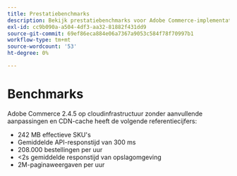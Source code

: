 ```yaml
---
title: Prestatiebenchmarks
description: Bekijk prestatiebenchmarks voor Adobe Commerce-implementaties die worden gehost op de Adobe-cloud-infrastructuur.
exl-id: cc9b090a-a504-4df3-aa32-81882f431dd9
source-git-commit: 69ef86eca884e06a7367a9053c584f78f70997b1
workflow-type: tm+mt
source-wordcount: '53'
ht-degree: 0%

---
```


# Benchmarks

Adobe Commerce 2.4.5 op cloudinfrastructuur zonder aanvullende aanpassingen en CDN-cache heeft de volgende referentiecijfers:

- 242 MB effectieve SKU&#39;s
- Gemiddelde API-responstijd van 300 ms
- 208.000 bestellingen per uur
- &lt;2s gemiddelde responstijd van opslagomgeving
- 2M-paginaweergaven per uur
